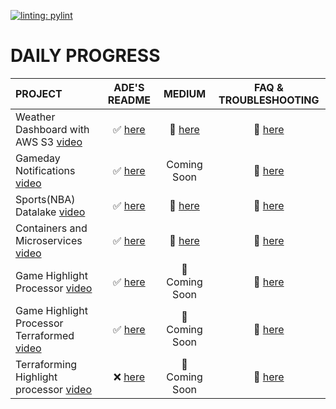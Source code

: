 [![linting: pylint](https://img.shields.io/badge/linting-pylint-yellowgreen)](https://github.com/pylint-dev/pylint)



# DAILY PROGRESS 

<!-- <details>
  <summary> CLICK TO EXPAND </summary> -->

| PROJECT                  | ADE'S README                 |MEDIUM      | FAQ & TROUBLESHOOTING            |
| :---                     | :---:                        |:---:       | :---:                            |
|Weather Dashboard with AWS S3 [video](https://www.youtube.com/watch?v=A95XBJFOqjw )                                  |  ✅ [here](./001_Weather_Dashboard/README.md)        |🔗  [here](https://medium.com/@hade.kunle/creating-a-weather-dashboard-system-with-python-and-openweather-api-4549040d3807)|   🔗 [here](./001_Weather_Dashboard/faq/README.md)   |
|Gameday Notifications [video](https://m.youtube.com/watch?v=09WfkKc0x_Q&t=1430s&pp=2AGWC5ACAQ%3D%3D) |  ✅ [here](./002_Lambda_SNS/README.md)               | Coming Soon                                                                                                               |   🔗 [here](./002_Lambda_SNS/faq/README.md)   |
|Sports(NBA) Datalake [video](https://youtu.be/RAkMac2QgjM?si=G3byNMhZQtcf58lx)                                   |  ✅ [here](./003_NBA_Datalake/README.md)             | 🔗  [here](https://medium.com/@hade.kunle/creating-an-nba-datalake-using-python-and-opensource-api-558aeb6b8c8d)          |   🔗 [here](./003_NBA_Datalake/faq/README.md)   |
|Containers and Microservices [video](https://www.youtube.com/watch?v=sF9_YzOrmTs)                    |  ✅ [here](./004_ECS_ApiGateway_ALB/README.md)       | 🔗  [here](https://medium.com/@hade.kunle/creating-a-superbowl-final-voting-app-with-aws-ecr-ecs-api-gateway-0cd4dfdcb560)|   🔗 [here](./004_ECS_ApiGateway_ALB/faq/README.md)   |
|Game Highlight Processor [video](https://youtu.be/_jWCW4T138o?si=Fn3d0KndCh2CAUUc)                     |  ✅ [here](./005_ECS_Docker_MediaConvert/README.md)  | 🔗  Coming Soon                                                                                                           |   🔗 [here](./005_ECS_Docker_MediaConvert/faq/README.md)   |
|Game Highlight Processor Terraformed [video](https://youtu.be/TBUFSbbtq2E?si=ZCD4tDhu_73rVk4r)                     |  ✅ [here](./005_ECS_Docker_MediaConvert/README.md)  | 🔗  Coming Soon                                                                                                           |   🔗 [here](./005_ECS_Docker_MediaConvert/faq/README.md)   |
|Terraforming Highlight processor [video](https://youtu.be/TBUFSbbtq2E?si=ZCD4tDhu_73rVk4r)               |  ❌ [here](./006/README.md)                          | 🔗  Coming Soon                                                                                                           |   🔗 [here](./006/faq/README.md)   |
<!-- </details> -->



